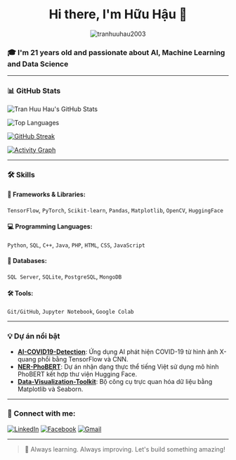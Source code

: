 <h1 align="center">Hi there, I'm Hữu Hậu 👋</h1>

<p align="center">
  <img src="https://komarev.com/ghpvc/?username=tranhuuhau2003&label=Profile%20views&color=0e75b6&style=flat" alt="tranhuuhau2003" />
</p>

### 🎓 I'm 21 years old and passionate about AI, Machine Learning and Data Science

---

### 📊 GitHub Stats

![Tran Huu Hau's GitHub Stats](https://github-readme-stats.vercel.app/api?username=tranhuuhau2003&show_icons=true&theme=radical)

![Top Languages](https://github-readme-stats.vercel.app/api/top-langs/?username=tranhuuhau2003&langs_count=10&layout=compact&theme=radical)

[![GitHub Streak](https://streak-stats.demolab.com?user=tranhuuhau2003&theme=dark&hide_border=true)](https://git.io/streak-stats)

[![Activity Graph](https://github-readme-activity-graph.vercel.app/graph?username=tranhuuhau2003&theme=github-dark)](https://github.com/tranhuuhau2003)

---

### 🛠 Skills

#### 🫠 Frameworks & Libraries:
`TensorFlow`, `PyTorch`, `Scikit-learn`, `Pandas`, `Matplotlib`, `OpenCV`, `HuggingFace`

#### 💻 Programming Languages:
`Python`, `SQL`, `C++`, `Java`, `PHP`, `HTML`, `CSS`, `JavaScript`

#### 📂 Databases:
`SQL Server`, `SQLite`, `PostgreSQL`, `MongoDB`

#### 🛠 Tools:
`Git/GitHub`, `Jupyter Notebook`, `Google Colab`

---

### 💡 Dự án nổi bật

- [**AI-COVID19-Detection**](https://github.com/tranhuuhau2003/AI-COVID19-Detection): Ứng dụng AI phát hiện COVID-19 từ hình ảnh X-quang phổi bằng TensorFlow và CNN.
- [**NER-PhoBERT**](https://github.com/tranhuuhau2003/NER-PhoBERT): Dự án nhận dạng thực thể tiếng Việt sử dụng mô hình PhoBERT kết hợp thư viện Hugging Face.
- [**Data-Visualization-Toolkit**](https://github.com/tranhuuhau2003/Data-Visualization-Toolkit): Bộ công cụ trực quan hóa dữ liệu bằng Matplotlib và Seaborn.

---

### 📢 Connect with me:

[![LinkedIn](https://img.shields.io/badge/LinkedIn-0077B5?style=for-the-badge&logo=linkedin&logoColor=white)](https://www.linkedin.com/in/tr%E1%BA%A7n-h%E1%BB%ADu-h%E1%BA%ADu-677420233)
[![Facebook](https://img.shields.io/badge/Facebook-1877F2?style=for-the-badge&logo=facebook&logoColor=white)](https://www.facebook.com/huuhau.tran.75033/)
[![Gmail](https://img.shields.io/badge/Gmail-D14836?style=for-the-badge&logo=gmail&logoColor=white)](mailto:tranhuuhau2003@gmail.com)

---

> 🌟 Always learning. Always improving. Let's build something amazing!
